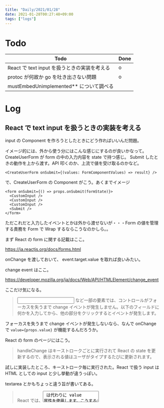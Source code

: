 ```yaml
---
title: "Daily/2021/01/28"
date: 2021-01-28T00:27:48+09:00
tags: ["logs"]
---
```


# Todo

| Todo                                         | Done |
| -------------------------------------------- | ---- |
| React で text input を扱うときの実装を考える | o    |
| protoc が何故か go を吐き出さない問題        | o    |
| mustEmbedUnimplemented\*\* について調べる    |      |

# Log

## React で text input を扱うときの実装を考える

input の Component を作ろうとしたときにどう作ればいいんだ問題。

イメージ的には、外から使う分にはこんな感じにするのが良いかなって。CreateUserForm が form の中の入力内容を state で持つ感じ。
Submit したときの動作を上から渡す。API 叩くのか、上流で値を受け取るのかなど。

```
<CreateUserForm onSubmit={(values: FormComponentValues) => result} />
```

で、CreateUserForm の Component がこう。あくまでイメージ

```
<form onSubmit={() => props.onSubmit(formState)}>
  <CustomInput />
  <CustomInput />
  <CustomInput />
  <Submit />
</form>
```

ただこれだと入力したイベントとかは外から渡せないが・・・Form の値を管理する責務を Form で Wrap するならこうなのかしら。。

まず React の form に関する記載はここ。

https://ja.reactjs.org/docs/forms.html

onChange を渡しておいて、 event.target.value を取れば良いみたい。

change event はここ。

https://developer.mozilla.org/ja/docs/Web/API/HTMLElement/change_event

ここだけ気になる。

> <input type="text"> など一部の要素では、コントロールがフォーカスを失うまで change イベントが発生しません。以下のフィールドに何かを入力してから、他の部分をクリックするとイベントが発生します。

フォーカスを失うまで change イベントが発生しないなら、なんで onChange で `value={props.value}` が機能するんだろうか。

React の form のページにはこう。

> handleChange はキーストロークごとに実行されて React の state を更新するので、表示される値はユーザがタイプするたびに更新されます。

試しに実装したところ、キーストローク毎に実行された。React で扱う input は HTML としての input と少し挙動が違うっぽい。

textarea とかもちょっと違う旨が書いてある。

> React では、<textarea> は代わりに value 属性を使用します。こうすることで、<textarea> を使用するフォームは単一行の入力フォームと非常に似た書き方ができるようになります

使いやすいようになってるみたい。

## protoc が何故か go を吐き出さない問題

吐き出されないと当然開発に入れないので困っている

以前書いた [ProtocolBuffer の import の記事](/posts/import-of-protocol-buffer/) で動作を確認しようと思ったら、よく見たらなんかおかしい。

protoc コマンドのオプション `--go_out=plugins=grpc:./go` が記載してる `protoc` のバージョン（`3.6.0`）と一致してない・・・・

たぶん別のバージョンの protoc で動かしたんだと思うので、再度上から実行して書き直した。

すると、

```
protoc -I . -I ~/src --go-grpc_out ./go models/user.proto
```

ここでやっぱり user_grpc.pb.go が生成されない。もしかして service がないと生成されなくなってる？

試しに service を追加したら生成された。

というかよく生成されるコード読んでみたら、message に対応する type が生成されてないぞなんだこれ。

で、解決。そもそも、protoc のバージョンを変えたら以下のエラーが出るようになってた。

```
--go_out: protoc-gen-go: plugins are not supported; use 'protoc --go-grpc_out=...' to generate gRPC
```

ので、`--go_out=plugins=grpc:./go` をとりあえず以下のようなオプションにした。

```
--go-grpc_out <dir>
```

この書き方をすると `protoc-gen-go-grpc` が動いているという認識がそもそも足りなかったのだけど、 `protoc-gen-go-grpc` は `message` に対応する `struct` を生成しない。

その struct の定義自体は grpc じゃないもんね。確かに。

今までもたぶん `message` に対応する `struct` を生成してくれていたのは `protoc-gen-go` 。

なので、正しくアウトプットするためには、

```
--go_out <dir> --go-grpc_out <dir>
```

というオプションが必要だった。勉強になった。

### mustEmbedUnimplemented

昨日始めた時間がもう今日だったので、続きに書く。

無事 protoc がバージョンできてよかった、と思ったのもつかの間、 `mustEmbedUnimplementedXXXXXServer` というメソッドの実装がないよ、というエラーが出た。

調べたところ、同じような issue がこれ。

https://github.com/grpc/grpc-go/issues/3794

そのなかに出てくる長い長い議論がこれ。

https://github.com/grpc/grpc-go/issues/3669

ちょっと読めないので、ソースコードなどをかいつまんで見てみると、UnimplementedServer を embeded すれば良いみたい。

以前書いた [ProtocolBuffer の import の記事](/posts/import-of-protocol-buffer/) で生成した Server を例にすると、

まず、こういう interface が生成される。

```go
// UserServiceServer is the server API for UserService service.
// All implementations must embed UnimplementedUserServiceServer
// for forward compatibility
type UserServiceServer interface {
  GetUser(context.Context, *GetUserMessage) (*GetUserResponse, error)
  mustEmbedUnimplementedUserServiceServer()
}
```

問題になっているのは `mustEmbedUnimplementedUserServiceServer` で、どうやら `UnimplementedUserServiceServer` を Embed させるための func っぽい？

`UnimplementedUserServiceServer` を見てみる。

```go
// UnimplementedUserServiceServer must be embedded to have forward compatible implementations.
type UnimplementedUserServiceServer struct {
}

func (UnimplementedUserServiceServer) GetUser(context.Context, *GetUserMessage) (*GetUserResponse, error) {
  return nil, status.Errorf(codes.Unimplemented, "method GetUser not implemented")
}
func (UnimplementedUserServiceServer) mustEmbedUnimplementedUserServiceServer() {}
```

何もしない func が入っている。
コメントにもある通り、上位互換性を保つために実装に Embed しないといけないらしい。

つまり、`protobuf` 側に新しい `rpc` が生えたときに、`UnimplementedUserServiceServer` を Embed しておくと、実装をしなくても、自動で `codes.Unimplemented` を返却するメソッドを生やすよ、ということではないかと思う。

ちなみに Embed する実装はこう。

```go
type server struct {
    pb.UnimplementedUserServiceServer
}
```

そもそもこの func いらないよ！ってときは、go-grpc の option でなくせるらしい。やってない。

```
--go-grpc_opt=require_unimplemented_servers=false
```

上のキーワードで調べたらめっちゃわかりやすい note あった。ありがとうございます。

https://note.com/dd_techblog/n/nb8b925d21118


## その他作業中に発生したこと

### protoc の plugin についての記事

どっかで読んで作ってみたい

https://qiita.com/yugui/items/87d00d77dee159e74886

### 新しいバージョンの protoc で生成した protobuf を元々あったアプリに読み込ませたらエラー

`mustEmbedUnimplemented***` という func がないエラーがドバーッと。

なんぞこれ？という同じ疑問の issue があがってたので、明日以降調べる。

https://github.com/grpc/grpc-go/issues/3794

## Next

```

```
